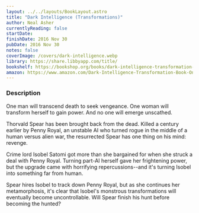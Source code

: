 ```yaml
---
layout: ../../layouts/BookLayout.astro
title: "Dark Intelligence (Transformations)"
author: Neal Asher
currentlyReading: false
startDate:
finishDate: 2016 Nov 30
pubDate: 2016 Nov 30
notes: false
coverImage: /covers/dark-intelligence.webp
library: https://share.libbyapp.com/title/
bookshelf: https://bookshop.org/books/dark-intelligence-transformation-book-one/9781597808446
amazon: https://www.amazon.com/Dark-Intelligence-Transformation-Book-One/dp/159780844X
---
```


### Description
One man will transcend death to seek vengeance. One woman will transform herself to gain power. And no one will emerge unscathed.

Thorvald Spear has been brought back from the dead. Killed a century earlier by Penny Royal, an unstable AI who turned rogue in the middle of a human versus alien war, the resurrected Spear has one thing on his mind: revenge.

Crime lord Isobel Satomi got more than she bargained for when she struck a deal with Penny Royal. Turning part-AI herself gave her frightening power, but the upgrade came with horrifying repercussions--and it's turning Isobel into something far from human.

Spear hires Isobel to track down Penny Royal, but as she continues her metamorphosis, it's clear that Isobel's monstrous transformations will eventually become uncontrollable. Will Spear finish his hunt before becoming the hunted?

<!-- ### Notes & Highlights -->
